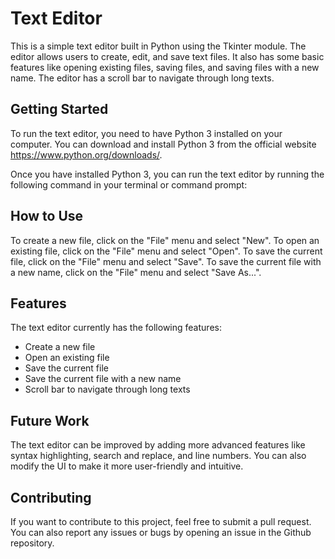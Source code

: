 # Text Editor

This is a simple text editor built in Python using the Tkinter module. The editor allows users to create, edit, and save text files. It also has some basic features like opening existing files, saving files, and saving files with a new name. The editor has a scroll bar to navigate through long texts.

## Getting Started
To run the text editor, you need to have Python 3 installed on your computer. You can download and install Python 3 from the official website https://www.python.org/downloads/.

Once you have installed Python 3, you can run the text editor by running the following command in your terminal or command prompt:

## How to Use
To create a new file, click on the "File" menu and select "New". To open an existing file, click on the "File" menu and select "Open". To save the current file, click on the "File" menu and select "Save". To save the current file with a new name, click on the "File" menu and select "Save As...".

## Features
The text editor currently has the following features:

- Create a new file
- Open an existing file
- Save the current file
- Save the current file with a new name
- Scroll bar to navigate through long texts

## Future Work
The text editor can be improved by adding more advanced features like syntax highlighting, search and replace, and line numbers. You can also modify the UI to make it more user-friendly and intuitive.

## Contributing
If you want to contribute to this project, feel free to submit a pull request. You can also report any issues or bugs by opening an issue in the Github repository.
